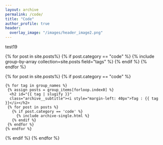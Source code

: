 ```yaml
---
layout: archive
permalink: /code/
title: "Code"
author_profile: true
header:
  overlay_image: "/images/header_image2.png"
---
```


test19

{% for post in site.posts%}
  {% if post.category == "code" %}
    {% include group-by-array collection=site.posts field="tags" %}
  {% endif %}
{% endfor %}


{% for post in site.posts%}
  {% if post.category == "code" %}

    {% for tag in group_names %}
     {% assign posts = group_items[forloop.index0] %}
      <h2 id="{{ tag | slugify }}"
      class="archive__subtitle"><i style="margin-left: 40px">Tag : {{ tag }}</i></h2>
     {% for post in posts %}
       {% if post.category == 'code' %}
         {% include archive-single.html %}
       {% endif %}
     {% endfor %}
    {% endfor %}

  {% endif %}
{% endfor %}

